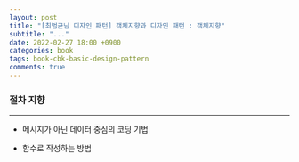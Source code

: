 ```yaml
---
layout: post
title: "[최범균님 디자인 패턴] 객체지향과 디자인 패턴 : 객체지향"
subtitle: "..."
date: 2022-02-27 18:00 +0900
categories: book
tags: book-cbk-basic-design-pattern
comments: true
---
```


### 절차 지향

---

- 메시지가 아닌 데이터 중심의 코딩 기법

- 함수로 작성하는 방법
